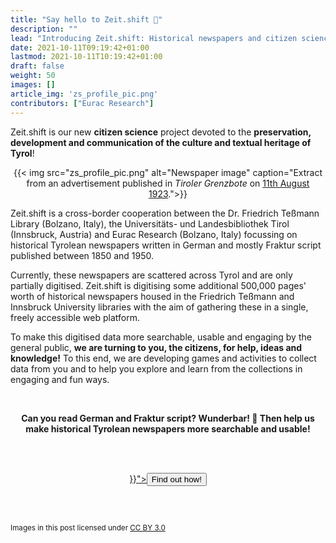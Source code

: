 ```yaml
---
title: "Say hello to Zeit.shift 👋"
description: ""
lead: "Introducing Zeit.shift: Historical newspapers and citizen science!"
date: 2021-10-11T09:19:42+01:00
lastmod: 2021-10-11T10:19:42+01:00
draft: false
weight: 50
images: []
article_img: 'zs_profile_pic.png'
contributors: ["Eurac Research"]
---
```


Zeit.shift is our new **citizen science** project devoted to the **preservation, development and communication of the culture and textual heritage of Tyrol**!

<center>
  {{< img src="zs_profile_pic.png" alt="Newspaper image" caption="Extract from an advertisement published in <em>Tiroler Grenzbote</em> on <a href='https://digital.tessmann.it/tessmannDigital/digitisedJournalsArchive/page/journal/62987/1/11.08.1923/350654/7'>11th August 1923</a>.">}}
</center>

Zeit.shift is a cross-border cooperation between the Dr. Friedrich Teßmann Library (Bolzano, Italy), the Universitäts- und Landesbibliothek Tirol (Innsbruck, Austria) and Eurac Research (Bolzano, Italy) focussing on historical Tyrolean newspapers written in German and mostly Fraktur script published between 1850 and 1950.

Currently, these newspapers are scattered across Tyrol and are only partially digitised. Zeit.shift is digitising some additional 500,000 pages' worth of historical newspapers housed in the Friedrich Teßmann and Innsbruck University libraries with the aim of gathering these in a single, freely accessible web platform.

To make this digitised data more searchable, usable and engaging by the general public, **we are turning to you, the citizens, for help, ideas and knowledge!** To this end, we are developing games and activities to collect data from you and to help you explore and learn from the collections in engaging and fun ways.

<br />
<p style="text-align: center"><strong>Can you read German and Fraktur script? Wunderbar! 🤩 Then help us make historical Tyrolean newspapers more searchable and usable!</strong></p><br /><br />


<p style="text-align: center"><a href="{{< relref path="zeitshift/participate" >}}"><button type="button" class="btn btn-success">Find out how!</button></a></p>

<br />
<br />
<small>
  <p xmlns:cc="http://creativecommons.org/ns#" >
    Images in this post licensed under <a href="http://creativecommons.org/licenses/by/3.0/?ref=chooser-v1" target="_blank" rel="license noopener noreferrer" style="display:inline-block;">CC BY 3.0<img style="height:15px!important;margin-left:3px;vertical-align:text-bottom;" src="https://mirrors.creativecommons.org/presskit/icons/cc.svg?ref=chooser-v1"><img style="height:15px!important;margin-left:3px;vertical-align:text-bottom;" src="https://mirrors.creativecommons.org/presskit/icons/by.svg?ref=chooser-v1"></a>
  </p>
</small>
